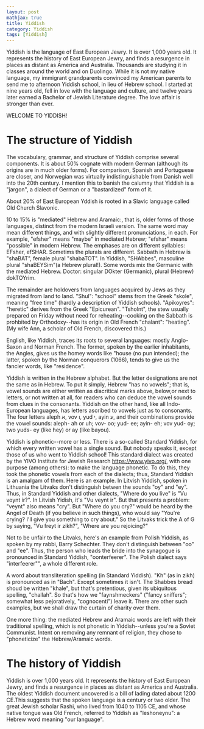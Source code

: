 ```yaml
---
layout: post
mathjax: true
title: Yiddish
category: Yiddish
tags: [Yiddish]
---
```


Yiddish is the language of East European Jewry. It is over 1,000 years old. It represents the history of East European Jewry, and finds a resurgence in places as distant as America and Australia. Thousands are studying it in classes around the world and on Duolingo. While it is not my native language, my immigrant grandparents convinced my American parents to send me to afternoon Yiddish school, in lieu of Hebrew school. I started at nine years old, fell in love with the language and culture, and twelve years later earned a Bachelor of Jewish Literature degree. The love affair is stronger than ever. 

WELCOME TO YIDDISH!

# The structure of Yiddish
The vocabulary, grammar, and structure of Yiddish comprise several components. It is about 50% cognate with modern German (although its origins are in much older forms). For comparison, Spanish and Portuguese are closer, and Norwegian was virtually indistinguishable from Danish well into the 20th century. I mention this to banish the calumny that Yiddish is a "jargon", a dialect of German or a "bastardized" form of it. 

About 20% of East European Yddish is rooted in a Slavic language called Old Church Slavonic.

10 to 15% is "mediated" Hebrew and Aramaic:, that is, older forms of those languages, distinct from the modern Israeli version. The same word may mean different things, and with slightly different pronunciations, in each. For example, "efsher" means "maybe" in mediated Hebrew; "efshar" means "possible" in modern Hebrew. The emphases are on different syllables: EFsher, efSHAR. Sometims the plurals are different. Sabbath in Hebrew is "shaBAT", female plural "shabaTOT". In Yiddish, "SHAbbes", masculine plural "shaBEYSim"(a Hebrew plural!). Some words mix the Germanic with the mediated Hebrew. Doctor: singular DOkter (Germanic), plural (Hebrew) dokTOYrim. 

The remainder are holdovers from languages acquired by Jews as they migrated from land to land.  "Shul": "school" stems from the Greek "skole", meaning "free time" (hardly a description of Yiddish schools). "Apikoyres": "heretic" derives from the Greek "Epicurean". "Tsholnt", the stew usually prepared on Friday without need for reheating--cooking on the Sabbath is prohbited by Orthodoxy--has its origin in Old French "chalant": "heating". (My wife Ann, a scholar of Old French, discovered this.)

English, like Yiddish, traces its roots to several languages: mostly Anglo-Saxon and Norman French. The former, spoken by the earlier inhabitants, the  Angles, gives us the homey words like "house (no pun intended); the latter, spoken by the Norman conquerors (1066), tends to give us the fancier words, like "residence".

Yiddish is written in the Hebrew alphabet. But the letter designations are not the same as in Hebrew. To put it simply, Hebrew  "has no vowels"; that is, vowel sounds are either written as diacritical marks above, below,or next to letters, or not written at all, for readers who can deduce the vowel sounds from clues in the consonants.  Yiddish on the other hand, like all Indo-European languages, has letters ascribed to vowels just as to consonants. The four letters aleph א, vov ו, yud י, ayin ע, and their combinations provide the vowel sounds: aleph- ah or uh; vov- oo; yud- ee; ayin- eh; vov yud- oy; two yuds- ey (like hey) or ay (like bayou).

Yiddish is phonetic--more or less. There is a so-called Standard Yiddish, for which every written vowel has a single sound. But nobody speaks it, except those of us who went to Yiddish school! This standard dialect was created by the YIVO Institute for Jewish Research https://www.yivo.org/, with one purpose (among others): to make the language phonetic. To do this, they took the phonetic vowels from each of the dialects; thus, Standard Yiddish is an amalgam of them.  Here is an example. In Litvish Yiddish, spoken in Lithuania the Litvaks don't distinguish betwen the sounds "oy" and "ey". Thus, in Standard Yiddish and other dialects, "Where do you live" is "Vu voynt ir?".  In Litvish Yidish, it's "Vu veynt ir". But that presents a problem: "veynt" also means "cry". But "Where do you cry?" would be heard by the Angel of Death (if you believe in such things), who would say "You're crying? I'll give you something to cry about." So the Litvaks trick the A of G by saying, "Vu freyt ir zikh?", "Where are you rejoicing?" 

Not to be unfair to the Litvaks, here's an example from Polish Yiddish, as spoken by my rabbi, Barry Schechter. They don't distinguish between "oo" and "ee". Thus, the person who leads the bride into the synagogue is pronounced in Standard Yiddish, "oonterfeerer". The Polish dialect says "interfeerer"", a whole different role.

A word about transliteration spelling (in Standard Yiddish). "Kh" (as in zikh) is pronounced as in "Bach". Except sometimes it isn't. The Shabbes bread shoud be written "khale", but that's pretentious, given its ubiquitous spelling, "challah". So that's how we "faynshmeckers" ("fancy sniffers"; somewhat less pejoratively, "cognocenti") leave it.  There are other such examples, but we shall draw the curtain of charity over them.

One more thing: the mediated Hebrew and Aramaic words are left with their traditional spelling, which is not phonetic in Yiddish--unless you're a Soviet Communist. Intent on removing any remnant of religion, they chose to "phoneticize" the Hebrew/Aramaic words. 

# The history of Yiddish
Yiddish is over 1,000 years old. It represents the history of East European Jewry, and finds a resurgence in places as distant as America and Australia. The oldest Yiddish document uncovered is a bill of lading dated about 1200 CE.This suggests that the spoken language is a century or two older. The great Jewish scholar Rashi, who lived from 1040 to 1105 CE, and whose native tongue was Old French, referred to Yiddish as "leshoneynu": a Hebrew word meaning "our language". 


